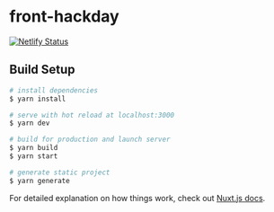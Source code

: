 # front-hackday
[![Netlify Status](https://api.netlify.com/api/v1/badges/91342028-a24d-4fc5-a2cd-6d1f1b392253/deploy-status)](https://app.netlify.com/sites/the-velopers/deploys)
## Build Setup

```bash
# install dependencies
$ yarn install

# serve with hot reload at localhost:3000
$ yarn dev

# build for production and launch server
$ yarn build
$ yarn start

# generate static project
$ yarn generate
```

For detailed explanation on how things work, check out [Nuxt.js docs](https://nuxtjs.org).

